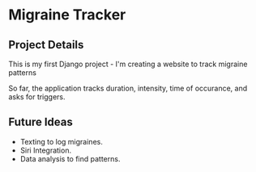 # Migraine Tracker

## Project Details

This is my first Django project - I'm creating a website to track migraine patterns 

So far, the application tracks duration, intensity, time of occurance, and asks for triggers. 

## Future Ideas

- Texting to log migraines.
- Siri Integration.
- Data analysis to find patterns.
